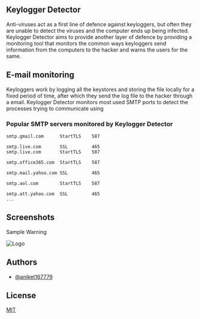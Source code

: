 
## Keylogger Detector
Anti-viruses act as a first line of defence against keyloggers, but often they are unable to detect the viruses and the computer ends up being infected.
Keylogger Detector aims to provide another layer of defence by providing a monitoring tool that monitors the common ways keyloggers send information from the computers to the hacker and warns the users for the same.


## E-mail monitoring
Keyloggers work by logging all the keystores and storing the file locally for a fixed period of time, after which they send the log file to the hacker through a email.
Keylogger Detector monitors most used SMTP ports to detect the processes trying to communicate using 
### Popular SMTP servers monitored by Keylogger Detector
```smtp.gmail.com      SSL         465
smtp.gmail.com      StartTLS    587

smtp.live.com	    SSL         465
smtp.live.com       StartTLS    587

smtp.office365.com  StartTLS	587

smtp.mail.yahoo.com SSL         465

smtp.aol.com	    StartTLS	587

smtp.att.yahoo.com  SSL         465
...
```

## Screenshots

Sample Warning

![Logo](https://user-images.githubusercontent.com/69382363/201341470-78b597ee-1d55-4a8f-93c1-e807bd1d15d6.png)


## Authors

- [@aniket167779](https://github.com/aniket167779)


## License

[MIT](https://choosealicense.com/licenses/mit/)

